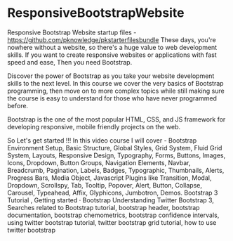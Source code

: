 # ResponsiveBootstrapWebsite
Responsive Bootstrap Website startup files - https://github.com/pknowledge/pkstarterfilesbundle
These days, you're nowhere without a website, so there's a huge value to web development skills. If you want to create responsive websites or applications with fast speed and ease, Then you need Bootstrap.

Discover the power of Bootstrap as you take your website development skills to the next level. In this course we cover the very basics of Bootstrap programming, then move on to more complex topics while still making sure the course is easy to understand for those who have never programmed before.

Bootstrap is the one of the most popular HTML, CSS, and JS framework for developing responsive, mobile friendly projects on the web.

So Let's get started !!!
In this video course I will cover - Bootstrap Environment Setup, Basic Structure, Global Styles, Grid System, Fluid Grid System, Layouts, Responsive Design, Typography, Forms, Buttons, Images, Icons, Dropdown, Button Groups, Navigation Elements, Navbar, Breadcrumb, Pagination, Labels, Badges, Typographic, Thumbnails, Alerts, Progress Bars, Media Object, Javascript Plugins like Transition, Modal, Dropdown, Scrollspy, Tab, Tooltip, Popover, Alert, Button, Collapse, Carousel, Typeahead, Affix, Glyphicons, Jumbotron, Demos.
Bootstrap 3 Tutorial , Getting started · Bootstrap
Understanding Twitter Bootstrap 3, Searches related to Bootstrap tutorial, bootstrap header, bootstrap documentation, bootstrap chemometrics, bootstrap confidence intervals, using twitter bootstrap tutorial, twitter bootstrap grid tutorial, how to use twitter bootstrap
